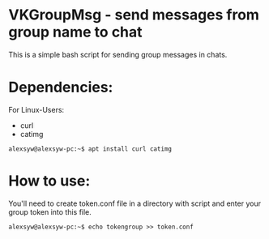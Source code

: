 # VKGroupMsg - send messages from group name to chat
This is a simple bash script for sending group messages in chats.
# Dependencies:
For Linux-Users:
* curl
* catimg

```alexsyw@alexsyw-pc:~$ apt install curl catimg ```
# How to use:
You'll need to create token.conf file in a directory with script and enter your group token into this file.

```alexsyw@alexsyw-pc:~$ echo tokengroup >> token.conf ``` 
